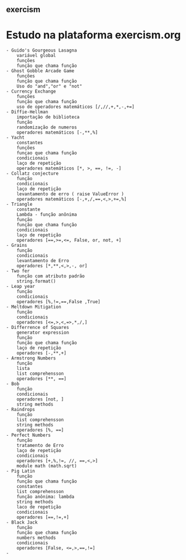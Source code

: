 ## exercism
# Estudo na plataforma exercism.org
    - Guido's Gourgeous Lasagna
        variável global
        funções
        função que chama função
    - Ghost Gobble Arcade Game
        funções
        função que chama função
        Uso do "and","or" e "not"
    - Currency Exchange
        funções
        função que chama função
        uso de operadores matemáticos [/,//,+,*,-,+=]
    - Diffie-Hellman
        importação de biblioteca
        função
        randomização de numeros
        operadores matemáticos [-,**,%]
    - Yacht
        constantes
        funções
        funçao que chama função
        condicionais
        laço de repetição
        operadores matemáticos [*, >, ==, !=, -]
    - Collatz conjecture
        função
        condicionais
        laço de repetição
        levantamento de erro ( raise ValueError )
        operadores matemáticos [-,+,/,==,<,>,+=,%]
    - Triangle
        constante
        Lambda - função anônima
        função
        função que chama função
        condicionais
        laço de repetição
        operadores [==,>=,<=, False, or, not, +]
    - Grains
        função
        condicionais
        levantamento de Erro
        operadores [*,**,<,>,-, or]
    - Two fer
        função com atributo padrão
        string.format()
    - Leap year
        função
        condicionais
        operadores [%,!=,==,False ,True]
    - Meltdown Mitigation
        função
        condicionais
        operadores [<=,>,<,=>,*,/,]
    - Differrence of Squares
        generator expression
        função
        função que chama função
        laço de repetição
        operadores [-,**,+]
    - Armstrong Numbers
        função
        lista
        list comprehensson
        operadores [**, ==]
    - Bob
        função
        condicionais
        operadores [not, ]
        string methods
    - Raindrops
        função
        list comprehensson
        string methods
        operadores [%, ==]
    - Perfect Numbers
        função
        tratamento de Erro
        laço de repetição
        condicionais
        operadores [+,%,!=, //, ==,<,>]
        module math (math.sqrt)
    - Pig Latin
        função
        função que chama função
        constantes
        list comprehensson
        função anônima: lambda
        string methods
        laco de repetição
        condicionais
        operadores [==,!=,+]
    - Black Jack
        função
        função que chama função
        numbers methods
        condicionais
        operadores [False, <=,>,==,!=]
    -